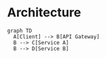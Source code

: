 # Architecture

```mermaid
graph TD
  A[Client] --> B[API Gateway]
  B --> C[Service A]
  B --> D[Service B]
```


